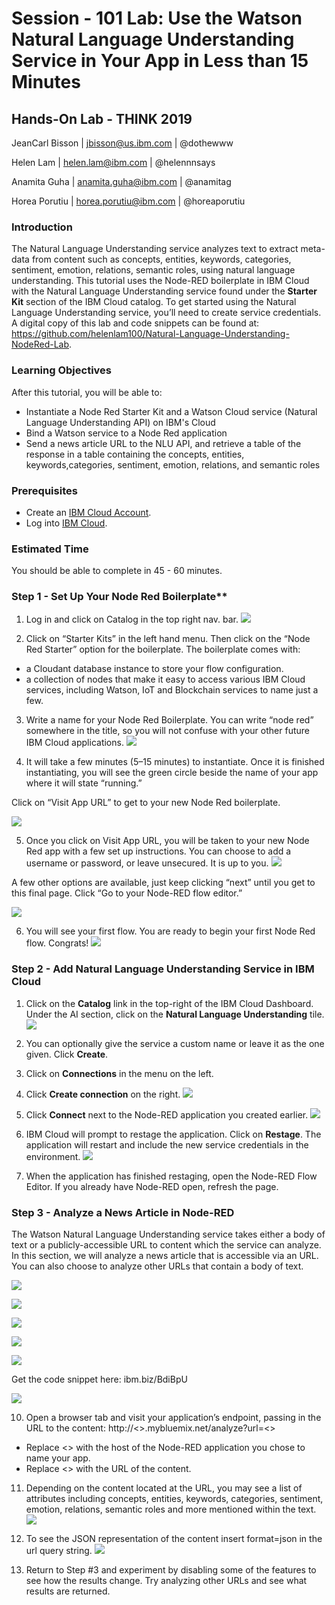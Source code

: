 # Session - 101 Lab: Use the Watson Natural Language Understanding Service in Your App in Less than 15 Minutes

## Hands-On Lab - THINK 2019

JeanCarl Bisson | jbisson@us.ibm.com | @dothewww

Helen Lam | helen.lam@ibm.com | @helennnsays

Anamita Guha | anamita.guha@ibm.com | @anamitag

Horea Porutiu | horea.porutiu@ibm.com | @horeaporutiu

### Introduction

The Natural Language Understanding service analyzes text to extract meta-data from content such as concepts, entities, keywords, categories, sentiment, emotion, relations, semantic roles, using natural language understanding. This tutorial uses the Node-RED boilerplate in IBM Cloud with the Natural Language Understanding service found under the **Starter Kit** section of the IBM Cloud
catalog. To get started using the Natural Language Understanding service, you’ll need to create service credentials. A digital copy of this lab and code snippets can be found at: https://github.com/helenlam100/Natural-Language-Understanding-NodeRed-Lab.

### Learning Objectives
After this tutorial, you will be able to:

* Instantiate a Node Red Starter Kit and a Watson Cloud service (Natural Language Understanding API) on IBM's Cloud
* Bind a Watson service to a Node Red application
* Send a news article URL to the NLU API, and retrieve a table of the response in a table containing the concepts, entities, keywords,categories, sentiment, emotion, relations, and semantic roles

### Prerequisites
* Create an [IBM Cloud Account](https://console.bluemix.net/).
* Log into [IBM Cloud](https://console.bluemix.net/login).

### Estimated Time
You should be able to complete in 45 - 60 minutes.

### Step 1 - Set Up Your Node Red Boilerplate**

1. Log in and click on Catalog in the top right nav. bar.
![](https://d2mxuefqeaa7sj.cloudfront.net/s_24EE0666F224CD27E72F26041F4521C1DF0F229C7CDD0C52E547CB024B22846E_1536802926926_Hello1.png)

2. Click on “Starter Kits” in the left hand menu. Then click on the “Node Red Starter” option for the boilerplate. The boilerplate comes with:
* a Cloudant database instance to store your flow configuration.
* a collection of nodes that make it easy to access various IBM Cloud services, including Watson, IoT and Blockchain services to name just a few.
3. Write a name for your Node Red Boilerplate. You can write “node red” somewhere in the title, so you will not confuse with your other future IBM Cloud applications.
![](https://d2mxuefqeaa7sj.cloudfront.net/s_24EE0666F224CD27E72F26041F4521C1DF0F229C7CDD0C52E547CB024B22846E_1536803109239_Screen+Shot+2018-09-12+at+9.44.16+PM.png)

4. It will take a few minutes (5–15 minutes) to instantiate. Once it is finished instantiating, you will see the green circle beside the name of your app where it will state “running.” 

Click on “Visit App URL” to get to your new Node Red boilerplate.

![](https://d2mxuefqeaa7sj.cloudfront.net/s_24EE0666F224CD27E72F26041F4521C1DF0F229C7CDD0C52E547CB024B22846E_1536803327692_Screen+Shot+2018-09-12+at+9.46.10+PM.png)

5. Once you click on Visit App URL, you will be taken to your new Node Red app with a few set up instructions. You can choose to add a username or password, or leave unsecured. It is up to you. 
![](https://d2mxuefqeaa7sj.cloudfront.net/s_24EE0666F224CD27E72F26041F4521C1DF0F229C7CDD0C52E547CB024B22846E_1536803369768_Screen+Shot+2018-09-12+at+9.46.59+PM.png)

A few other options are available, just keep clicking “next” until you get to this final page. Click “Go to your Node-RED flow editor.” 

![](https://d2mxuefqeaa7sj.cloudfront.net/s_24EE0666F224CD27E72F26041F4521C1DF0F229C7CDD0C52E547CB024B22846E_1536803420258_Screen+Shot+2018-09-12+at+9.47.09+PM.png)

6. You will see your first flow. You are ready to begin your first Node Red flow. Congrats!
![](https://d2mxuefqeaa7sj.cloudfront.net/s_24EE0666F224CD27E72F26041F4521C1DF0F229C7CDD0C52E547CB024B22846E_1536803441275_Screen+Shot+2018-09-12+at+9.47.20+PM.png)

### Step 2 - Add Natural Language Understanding Service in IBM Cloud

1. Click on the **Catalog** link in the top-right of the IBM Cloud Dashboard. Under the AI section, click on the **Natural Language Understanding** tile.
![](https://d2mxuefqeaa7sj.cloudfront.net/s_1AEB3DBAF25785993FDC403B0E2B8B399A989E775A0079D55BFA837929CCB61B_1536804959347_Screen+Shot+2018-09-12+at+10.15.19+PM.png)

1. You can optionally give the service a custom name or leave it as the one given. Click **Create**.
2. Click on **Connections** in the menu on the left.
3. Click **Create connection** on the right. 
![](https://d2mxuefqeaa7sj.cloudfront.net/s_1AEB3DBAF25785993FDC403B0E2B8B399A989E775A0079D55BFA837929CCB61B_1536805456519_Screen+Shot+2018-09-12+at+10.23.50+PM.png)

4. Click **Connect** next to the Node-RED application you created earlier.
![](https://d2mxuefqeaa7sj.cloudfront.net/s_1AEB3DBAF25785993FDC403B0E2B8B399A989E775A0079D55BFA837929CCB61B_1536805617386_Screen+Shot+2018-09-12+at+10.26.18+PM.png)

5. IBM Cloud will prompt to restage the application. Click on **Restage**. The application will restart and include the new service credentials in the environment.
![](https://d2mxuefqeaa7sj.cloudfront.net/s_1AEB3DBAF25785993FDC403B0E2B8B399A989E775A0079D55BFA837929CCB61B_1536806011226_Screen+Shot+2018-09-12+at+10.33.06+PM.png)

6. When the application has finished restaging, open the Node-RED Flow Editor. If you already have Node-RED open, refresh the page.

### Step 3 - Analyze a News Article in Node-RED

The Watson Natural Language Understanding service takes either a body of text or a publicly-accessible URL to content which the service can analyze. In this section, we will analyze a news article that is accessible via an URL. You can also choose to analyze other URLs that contain a body of text.

![](https://d2mxuefqeaa7sj.cloudfront.net/s_1AEB3DBAF25785993FDC403B0E2B8B399A989E775A0079D55BFA837929CCB61B_1536806457518_Screen+Shot+2018-09-12+at+10.39.41+PM.png)

![](https://d2mxuefqeaa7sj.cloudfront.net/s_1AEB3DBAF25785993FDC403B0E2B8B399A989E775A0079D55BFA837929CCB61B_1536806931827_Screen+Shot+2018-09-12+at+10.48.27+PM.png)

![](https://d2mxuefqeaa7sj.cloudfront.net/s_1AEB3DBAF25785993FDC403B0E2B8B399A989E775A0079D55BFA837929CCB61B_1536806986130_Screen+Shot+2018-09-12+at+10.49.21+PM.png)

![](https://d2mxuefqeaa7sj.cloudfront.net/s_1AEB3DBAF25785993FDC403B0E2B8B399A989E775A0079D55BFA837929CCB61B_1536807062869_Screen+Shot+2018-09-12+at+10.50.12+PM.png)

![](https://d2mxuefqeaa7sj.cloudfront.net/s_1AEB3DBAF25785993FDC403B0E2B8B399A989E775A0079D55BFA837929CCB61B_1536807319985_Screen+Shot+2018-09-12+at+10.54.53+PM.png)

Get the code snippet here: ibm.biz/BdiBpU

![](https://d2mxuefqeaa7sj.cloudfront.net/s_1AEB3DBAF25785993FDC403B0E2B8B399A989E775A0079D55BFA837929CCB61B_1536807372581_Screen+Shot+2018-09-12+at+10.55.53+PM.png)

10. Open a browser tab and visit your application’s endpoint, passing in the URL to the content:
    http://<<MY-APP>>.mybluemix.net/analyze?url=<<URL-TO-STORY>>
- Replace <> with the host of the Node-RED application you chose to name your app.
- Replace <> with the URL of the content.
11. Depending on the content located at the URL, you may see a list of attributes including concepts, entities, keywords, categories, sentiment, emotion, relations, semantic roles and more mentioned within the text.
![](https://d2mxuefqeaa7sj.cloudfront.net/s_1AEB3DBAF25785993FDC403B0E2B8B399A989E775A0079D55BFA837929CCB61B_1536807797612_Screen+Shot+2018-09-12+at+11.01.00+PM.png)

12.  To  see the JSON representation of the content insert format=json in the url query string.
![](https://d2mxuefqeaa7sj.cloudfront.net/s_1AEB3DBAF25785993FDC403B0E2B8B399A989E775A0079D55BFA837929CCB61B_1536808333678_Screen+Shot+2018-09-12+at+11.11.42+PM.png)

13. Return to Step #3 and experiment by disabling some of the features to see how the results change. Try analyzing other URLs and see what results are returned.



